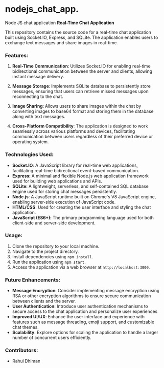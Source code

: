 # nodejs_chat_app.
Node JS chat application
**Real-Time Chat Application**

This repository contains the source code for a real-time chat application built using Socket.IO, Express, and SQLite. The application enables users to exchange text messages and share images in real-time.

### Features:

1. **Real-Time Communication**: Utilizes Socket.IO for enabling real-time bidirectional communication between the server and clients, allowing instant message delivery.

2. **Message Storage**: Implements SQLite database to persistently store messages, ensuring that users can retrieve missed messages upon reconnecting to the chat.

3. **Image Sharing**: Allows users to share images within the chat by converting images to base64 format and storing them in the database along with text messages.

4. **Cross-Platform Compatibility**: The application is designed to work seamlessly across various platforms and devices, facilitating communication between users regardless of their preferred device or operating system.

### Technologies Used:

- **Socket.IO**: A JavaScript library for real-time web applications, facilitating real-time bidirectional event-based communication.
- **Express**: A minimal and flexible Node.js web application framework used for building web applications and APIs.
- **SQLite**: A lightweight, serverless, and self-contained SQL database engine used for storing chat messages persistently.
- **Node.js**: A JavaScript runtime built on Chrome's V8 JavaScript engine, enabling server-side execution of JavaScript code.
- **HTML/CSS**: Used for creating the user interface and styling the chat application.
- **JavaScript (ES6+)**: The primary programming language used for both client-side and server-side development.

### Usage:

1. Clone the repository to your local machine.
2. Navigate to the project directory.
3. Install dependencies using `npm install`.
4. Run the application using `npm start`.
5. Access the application via a web browser at `http://localhost:3000`.

### Future Enhancements:

- **Message Encryption**: Consider implementing message encryption using RSA or other encryption algorithms to ensure secure communication between clients and the server.
- **User Authentication**: Introduce user authentication mechanisms to secure access to the chat application and personalize user experiences.
- **Improved UI/UX**: Enhance the user interface and experience with features such as message threading, emoji support, and customizable chat themes.
- **Scalability**: Explore options for scaling the application to handle a larger number of concurrent users efficiently.

### Contributors:

- Rahul Dhiman
